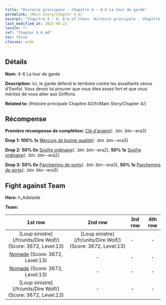```yaml
---
title: "Histoire principale - Chapitre 4 - 4-6 La tour de garde"
permalink: /Main Story/Chapter 4_6/
excerpt: "Chapitre 4 - 6. Era of Chaos  Histoire principale - Chapitre 4_6. 4-6 La tour de garde"
last_modified_at: 2021-06-22
locale: fr
ref: "Chapter 4_6.md"
toc: false
classes: wide
---
```


## Détails

 **Nom:** 4-6 La tour de garde

 **Description:** Ici, le garde défend le territoire contre les assaillants venus d'Eeofol. Vous devez lui prouver que vous êtes assez fort et que vous méritez de vous allier aux Griffons.

 **Related to:** [Histoire principale Chapitre 4](/fr/Main Story/Chapter 4/)

## Récompense

 **Première récompense de complétion:** [Clé d'argent](/ItemsFR/con_693/){: .btn .btn--era3}

 **Drop 1:** **100% 1x** [Mercure de bonne qualité](/ItemsFR/mat_14/){: .btn .btn--era3}

 **Drop 2:** **50% 0x** [Soufre ordinaire](/ItemsFR/mat_9/){: .btn .btn--era2}, **50% 1x** [Soufre ordinaire](/ItemsFR/mat_9/){: .btn .btn--era2}

 **Drop 3:** **50% 0x** [Parchemins de sorts](/ItemsFR/con_694/){: .btn .btn--era3}, **50% 1x** [Parchemins de sorts](/ItemsFR/con_694/){: .btn .btn--era3}


## Fight against Team
 **Hero:** h_Adelaide

 **Team:**


  | 1st row | 2nd row | 3rd row | 4th row |
  |:----:|:----:|:----|:----:|
  | [Loup sinistre](/fr/units/Dire Wolf/) (Score: 3672, Level:13)  | [Loup sinistre](/fr/units/Dire Wolf/) (Score: 3672, Level:13)  | - | - |
  | [Nomade](/fr/units/Nomad/) (Score: 3672, Level:13)  | - | - | - |
  | [Nomade](/fr/units/Nomad/) (Score: 3672, Level:13)  | - | - | - |
  | [Loup sinistre](/fr/units/Dire Wolf/) (Score: 3672, Level:13)  | - | - | - |


